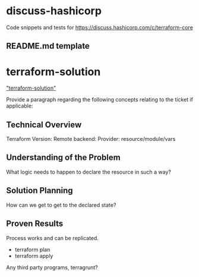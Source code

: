 # discuss-hashicorp
Code snippets and tests for https://discuss.hashicorp.com/c/terraform-core

## README.md template

# terraform-solution 
["terraform-solution"](url)

Provide a paragraph regarding the following concepts relating to the ticket if applicable:

## Technical Overview 
Terraform Version: 
Remote backend:
Provider:
resource/module/vars 

## Understanding of the Problem
What logic needs to happen to declare the resource in such a way?

## Solution Planning 
How can we get to get to the declared state?

## Proven Results 
Process works and can be replicated.
- terraform plan
- terraform apply 

Any third party programs, terragrunt?
